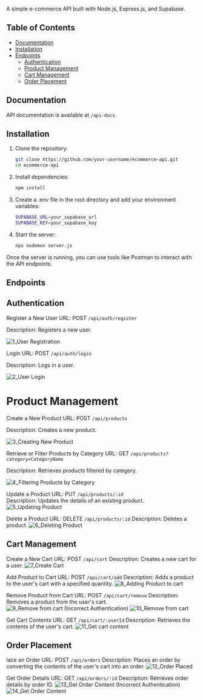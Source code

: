A simple e-commerce API built with Node.js, Express.js, and Supabase.

## Table of Contents
- [Documentation](#documentation)
- [Installation](#installation)
- [Endpoints](#endpoints)
  - [Authentication](#authentication)
  - [Product Management](#product-management)
  - [Cart Management](#cart-management)
  - [Order Placement](#order-placement)


## Documentation
API documentation is available at `/api-docs`.


## Installation

1. Clone the repository:
   ```bash
   git clone https://github.com/your-username/ecommerce-api.git
   cd ecommerce-api
2. Install dependencies:
   ```bash
   npm install
3. Create a .env file in the root directory and add your environment variables:
   ```bash
   SUPABASE_URL=your_supabase_url
   SUPABASE_KEY=your_supabase_key
4. Start the server:
    ```bash
    npx nodemon server.js

Once the server is running, you can use tools like Postman to interact with the API endpoints.


## Endpoints
## Authentication
Register a New User
URL: POST `/api/auth/register`

Description: Registers a new user.

![1_User Registration](https://github.com/usama739/Ecommerce-API/assets/89732076/70c26ff5-50f3-49b7-9d9d-29a5b669ce5a)

Login
URL: POST `/api/auth/login`

Description: Logs in a user.

![2_User Login](https://github.com/usama739/Ecommerce-API/assets/89732076/69d97f64-8d30-4d74-b313-55765e2198de)


# Product Management
Create a New Product
URL: POST `/api/products`

Description: Creates a new product.

![3_Creating New Product](https://github.com/usama739/Ecommerce-API/assets/89732076/44e919f2-9e61-408b-aac0-39ac72c4e9e5)


Retrieve or Filter Products by Category
URL: GET `/api/products?category=CategoryName`

Description: Retrieves products filtered by category.

![4_Filtering Products by Category](https://github.com/usama739/Ecommerce-API/assets/89732076/a124252b-c405-42a9-b368-96e904837be1)

Update a Product
URL: PUT `/api/products/:id`  
Description: Updates the details of an existing product.
![5_Updating Product](https://github.com/usama739/Ecommerce-API/assets/89732076/d57afa42-4d8f-4390-85d0-89e8c7bb322a)

Delete a Product
URL: DELETE `/api/products/:id`
Description: Deletes a product.
![6_Deleting Product](https://github.com/usama739/Ecommerce-API/assets/89732076/3605d36e-f570-4e48-b266-3472b4cd3530)


## Cart Management
Create a New Cart
URL: POST `/api/cart`
Description: Creates a new cart for a user.
![7_Create Cart](https://github.com/usama739/Ecommerce-API/assets/89732076/006ca7cc-6d43-43b8-9438-4c304d89da3c)

Add Product to Cart
URL: POST `/api/cart/add`
Description: Adds a product to the user's cart with a specified quantity.
![8_Adding Product to cart](https://github.com/usama739/Ecommerce-API/assets/89732076/2e1e6f10-c903-4ce2-a343-a37ccdfbb6f1)

Remove Product from Cart
URL: POST `/api/cart/remove`
Description: Removes a product from the user's cart.
![9_Remove from cart (Incorrect Authentication)](https://github.com/usama739/Ecommerce-API/assets/89732076/5e651994-0c35-4955-bead-ccb202caf791)
![10_Remove from cart](https://github.com/usama739/Ecommerce-API/assets/89732076/760ef7eb-4af4-4247-8ab3-3e2af3fbd4bc)

Get Cart Contents
URL: GET `/api/cart/:userId`
Description: Retrieves the contents of the user's cart.
![11_Get cart content](https://github.com/usama739/Ecommerce-API/assets/89732076/bae3c457-d728-42eb-8b3c-adf4e70d05f6)


## Order Placement
lace an Order
URL: POST `/api/orders`
Description: Places an order by converting the contents of the user's cart into an order.
![12_Order Placed](https://github.com/usama739/Ecommerce-API/assets/89732076/992b1f1d-6556-479b-877c-e43e18fd2db7)

Get Order Details
URL: GET `/api/orders/:id`
Description: Retrieves order details by order ID.
![13_Get Order Content (Incorrect Authentication)](https://github.com/usama739/Ecommerce-API/assets/89732076/6bd8e50e-a1b3-4be3-9eab-234c79743ad5)
![14_Get Order Content](https://github.com/usama739/Ecommerce-API/assets/89732076/f46a3fbb-3410-422a-8ba0-c17ebe2c4358)

